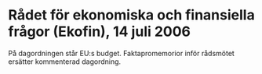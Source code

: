 # Rådet för ekonomiska och finansiella frågor (Ekofin), 14 juli 2006

På dagordningen står EU:s budget. Faktapromemorior inför rådsmötet ersätter kommenterad dagordning.
